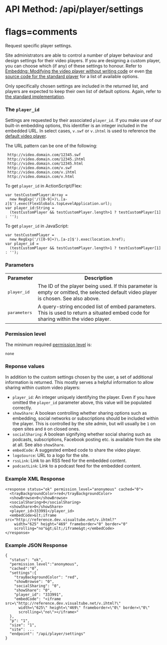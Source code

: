 # API Method: /api/player/settings
# flags=comments

Request specific player settings.

Site administrators are able to control a number of player behaviour and design settings for their video players. If you are designing a custom player, you can choose which (if any) of these settings to honour. Refer to [Embeddng: Modifying the video player without writing code](/design/player-embed) or even [the source code for the standard player](https://github.com/23/videoplayer/blob/master/src/AppProperties.as) for a list of available options.

Only specifically chosen settings are included in the returned list, and players are expected to keep their own list of default options. Again, refer to [the standard implementation](https://github.com/23/videoplayer/blob/master/src/AppProperties.as).

### The `player_id`

Settings are requested by their associated `player_id`. If you make use of our built-in embedding options, this identifier is an integer included in the embedded URL. In select cases, `v.swf` or `v.ihtml` is used to reference the [default video player](player-list).

The URL pattern can be one of the following:

     http://video.domain.com/12345.swf
     http://video.domain.com/12345.ihtml
     http://video.domain.com/12345.html
     http://video.domain.com/v.swf
     http://video.domain.com/v.ihtml
     http://video.domain.com/v.html

To get `player_id` in ActionScript/Flex:

    var testCustomPlayer:Array = 
      new RegExp('/([0-9]+)\.[a-z]$').exec(FlexGlobals.topLevelApplication.url);
    var player_id:String = 
      (testCustomPlayer && testCustomPlayer.length>1 ? testCustomPlayer[1] : '');
    
To get `player_id` in JavaScript:
    
    var testCustomPlayer = 
      new RegExp('/([0-9]+)\.[a-z]$').exec(location.href);
    var player_id = 
      (testCustomPlayer && testCustomPlayer.length>1 ? testCustomPlayer[1] : '');

### Parameters

<table class="pretty">
  <tr><th>Parameter</th><th>Description</th></tr>
  <tr>
    <td>
      <tt>player_id</tt>
    </td>
    <td>
      The ID of the player being used. If this parameter is empty or omitted, the selected default video player is chosen. See also above.
    </td>
  </tr>
  <tr>
    <td>
      <tt>parameters</tt>
    </td>
    <td>
      A query-string encoded list of embed parameters. This is used to return a situated embed code for sharing within the video player.
    </td>
  </tr>
</table>

    

### Permission level 

The minimum required [permission level](index#permission-level) is:

    none

### Reponse values

In addition to the custom settings chosen by the user, a set of additional information is returned. This mostly serves a helpful information to allow sharing within custom video players:

* `player_id`: An integer uniquely identifying the player. Even if you have omitted the `player_id` parameter above, this value will be populated correctly.
* `showShare`: A boolean controlling whether sharing options such as embedding, social networks or subscriptions should be included within the player. This is controlled by the site admin, but will usually be `1` on open sites and `0` on closed ones.
* `socialSharing`: A boolean signifying whether social sharing such as podcasts, subscriptions, Facebook posting etc. is available from the site at all. See also `showShare`.
* `embedCode`: A suggested embed code to share the video player.
* `logoSource`: URL to a logo for the site.
* `rssLink`: Link to an RSS feed for the embedded content.
* `podcastLink`: Link to a podcast feed for the embedded content.


### Example XML Response

    <response status="ok" permission_level="anonymous" cached="0">
      <trayBackgroundColor>red</trayBackgroundColor>
      <showBrowse>0</showBrowse>
      <socialSharing>0</socialSharing>
      <showShare>0</showShare>
      <player_id>333991</player_id>
      <embedCode>&lt;iframe src="http://reference.dev.visualtube.net/v.ihtml?" 
        width="625" height="469" frameborder="0" border="0" 
        scrolling="no"&gt;&lt;/iframe&gt;</embedCode>
    </response>


### Example JSON Response

    {
      "status": "ok", 
      "permission_level":"anonymous",
      "cached":"0",
      "settings":{
        "trayBackgroundColor": "red", 
        "showBrowse": "0", 
        "socialSharing": "0", 
        "showShare": "0", 
        "player_id": "333991", 
        "embedCode": "<iframe src=\"http://reference.dev.visualtube.net/v.ihtml?\" 
          width=\"625\" height=\"469\" frameborder=\"0\" border=\"0\" 
          scrolling=\"no\"></iframe>"
      },
      "p": "1",
      "size": "1",
      "site": ...
      "endpoint": "/api/player/settings"
    }
